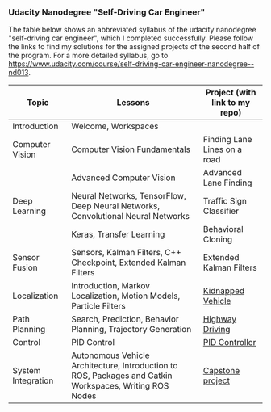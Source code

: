 ### Udacity Nanodegree "Self-Driving Car Engineer" 

The table below shows an abbreviated syllabus of the udacity nanodegree "self-driving car engineer", which I completed successfully. Please follow the links to find my solutions for the assigned projects of the second half of the program. For a more detailed syllabus, go to <https://www.udacity.com/course/self-driving-car-engineer-nanodegree--nd013>.

| Topic              | Lessons                                                      | Project (with link to my repo)                               |
| ------------------ | ------------------------------------------------------------ | ------------------------------------------------------------ |
| Introduction       | Welcome, Workspaces                                          |                                                              |
| Computer Vision    | Computer Vision Fundamentals                                 | Finding Lane Lines on a road                                 |
|                    | Advanced Computer Vision                                     | Advanced Lane Finding                                        |
| Deep Learning      | Neural Networks, TensorFlow, Deep Neural Networks, Convolutional Neural Networks | Traffic Sign Classifier                                      |
|                    | Keras, Transfer Learning                                     | Behavioral Cloning                                           |
| Sensor Fusion      | Sensors, Kalman Filters, C++ Checkpoint, Extended Kalman Filters | Extended Kalman Filters                                      |
| Localization       | Introduction, Markov Localization, Motion Models, Particle Filters | [Kidnapped Vehicle](https://github.com/cgebbe/CarND-Kidnapped-Vehicle-Project) |
| Path Planning      | Search, Prediction, Behavior Planning, Trajectory Generation | [Highway Driving](https://github.com/cgebbe/CarND-Path-Planning-Project) |
| Control            | PID Control                                                  | [PID Controller](https://github.com/cgebbe/CarND-PID-Control-Project) |
| System Integration | Autonomous Vehicle Architecture, Introduction to ROS, Packages and Catkin Workspaces, Writing ROS Nodes | [Capstone project](https://github.com/cgebbe/CarND-Capstone) |

